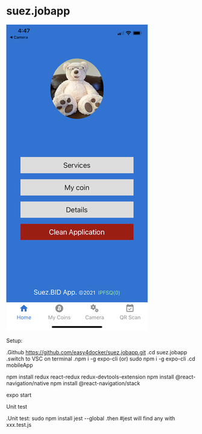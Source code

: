 # suez.jobapp
![alt text](./screenshot.PNG)

Setup:

.Github  https://github.com/easy4docker/suez.jobapp.git
.cd suez.jobapp
.switch to VSC on terminal 
.npm i -g expo-cli (or) sudo npm i -g expo-cli
.cd mobileApp


npm install redux react-redux redux-devtools-extension
npm install @react-navigation/native
npm install @react-navigation/stack


expo start

Unit test

.Unit test: sudo npm install jest --global
.then #jest will find any with xxx.test.js
